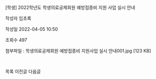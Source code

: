 [학생] 2022학년도 학생의료공제회원 예방접종비 지원 사업 실시 안내



작성자
임초록


작성일
2022-04-05 10:50


조회수
497


첨부파일 : 학생의료공제회원 예방접종비 지원사업 실시 안내001.jpg [123 KB]


﻿﻿





목록
이전글
다음글




